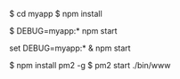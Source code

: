 <!-- 安装所有的依赖包 -->
$ cd myapp
$ npm install

<!-- 在 MacOS 或 Linux 中，通过如下命令启动此应用： -->

$ DEBUG=myapp:* npm start

<!-- 在 Windows 中，通过如下命令启动此应用： --> 

set DEBUG=myapp:* & npm start 
 
<!-- 使用pm2管理器启动项目 -->
$ npm install pm2 -g
$ pm2 start ./bin/www


<!-- 然后在浏览器中打开 http://localhost:3000/ 网址就可以看到这个应用了。 --> 
